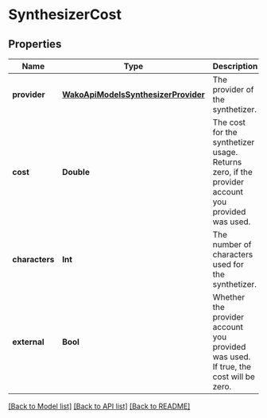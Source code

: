 # SynthesizerCost

## Properties
Name | Type | Description | Notes
------------ | ------------- | ------------- | -------------
**provider** | [**WakoApiModelsSynthesizerProvider**](WakoApiModelsSynthesizerProvider.md) | The provider of the synthetizer. | 
**cost** | **Double** | The cost for the synthetizer usage. Returns zero, if the provider account you provided was used. | 
**characters** | **Int** | The number of characters used for the synthetizer. | 
**external** | **Bool** | Whether the provider account you provided was used. If true, the cost will be zero. | 

[[Back to Model list]](../README.md#documentation-for-models) [[Back to API list]](../README.md#documentation-for-api-endpoints) [[Back to README]](../README.md)



